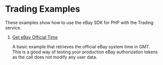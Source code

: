 # Trading Examples

These examples show how to use the eBay SDK for PHP with the Trading service.

1. [Get eBay Official Time](https://github.com/davidtsadler/ebay-sdk-examples/blob/master/finding/01-get-ebay-official-time.php)

   A basic example that retrieves the official eBay system time in GMT. This is a good way of testing your production eBay authorization tokens as the call does not modify any user data.
